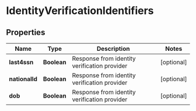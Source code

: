 

# IdentityVerificationIdentifiers

## Properties

Name | Type | Description | Notes
------------ | ------------- | ------------- | -------------
**last4ssn** | **Boolean** | Response from identity verification provider |  [optional]
**nationalId** | **Boolean** | Response from identity verification provider |  [optional]
**dob** | **Boolean** | Response from identity verification provider |  [optional]



